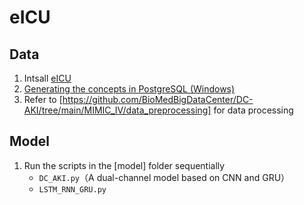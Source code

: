 eICU
=====
## Data
1. Intsall [eICU](https://eicu-crd.mit.edu/gettingstarted/access/)  
2. [Generating the concepts in PostgreSQL (Windows)](https://kgithub.com/MIT-LCP/eicu-code)
3. Refer to [https://github.com/BioMedBigDataCenter/DC-AKI/tree/main/MIMIC_IV/data_preprocessing] for data processing

## Model
1. Run the scripts in the [model] folder sequentially
    * `DC_AKI.py`（A dual-channel model based on CNN and GRU）
    * `LSTM_RNN_GRU.py`
